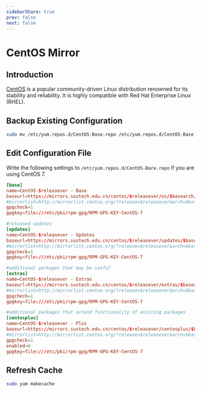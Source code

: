 ```yaml
---
sidebarShare: true
prev: false
next: false
---
```


# CentOS Mirror

## Introduction

[CentOS](https://www.centos.org/) is a popular community-driven Linux distribution renowned for its stability and reliability. It is highly compatible with Red Hat Enterprise Linux (RHEL).

## Backup Existing Configuration

``` sh
sudo mv /etc/yum.repos.d/CentOS-Base.repo /etc/yum.repos.d/CentOS-Base.repo.backup
```

## Edit Configuration File

Write the following settings to `/etc/yum.repos.d/CentOS-Bare.repo` if you are using CentOS 7.

``` toml
[base]
name=CentOS-$releasever - Base
baseurl=https://mirrors.sustech.edu.cn/centos/$releasever/os/$basearch/
#mirrorlist=http://mirrorlist.centos.org/?release=$releasever&arch=$basearch&repo=os
gpgcheck=1
gpgkey=file:///etc/pki/rpm-gpg/RPM-GPG-KEY-CentOS-7

#released updates
[updates]
name=CentOS-$releasever - Updates
baseurl=https://mirrors.sustech.edu.cn/centos/$releasever/updates/$basearch/
#mirrorlist=http://mirrorlist.centos.org/?release=$releasever&arch=$basearch&repo=updates
gpgcheck=1
gpgkey=file:///etc/pki/rpm-gpg/RPM-GPG-KEY-CentOS-7

#additional packages that may be useful
[extras]
name=CentOS-$releasever - Extras
baseurl=https://mirrors.sustech.edu.cn/centos/$releasever/extras/$basearch/
#mirrorlist=http://mirrorlist.centos.org/?release=$releasever&arch=$basearch&repo=extras
gpgcheck=1
gpgkey=file:///etc/pki/rpm-gpg/RPM-GPG-KEY-CentOS-7

#additional packages that extend functionality of existing packages
[centosplus]
name=CentOS-$releasever - Plus
baseurl=https://mirrors.sustech.edu.cn/centos/$releasever/centosplus/$basearch/
#mirrorlist=http://mirrorlist.centos.org/?release=$releasever&arch=$basearch&repo=centosplus
gpgcheck=1
enabled=0
gpgkey=file:///etc/pki/rpm-gpg/RPM-GPG-KEY-CentOS-7
```

## Refresh Cache

``` sh
sudo yum makecache
```
